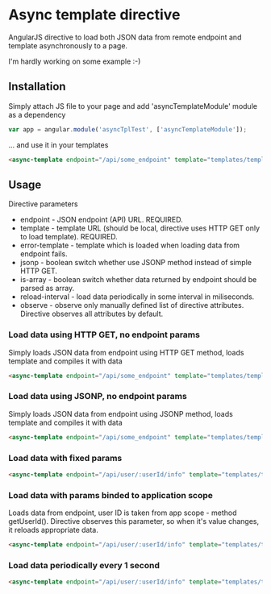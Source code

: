 # Async template directive

AngularJS directive to load both JSON data from remote endpoint and template asynchronously to a page.

I'm hardly working on some example :-)

## Installation

Simply attach JS file to your page and add 'asyncTemplateModule' module as a dependency

```javascript
var app = angular.module('asyncTplTest', ['asyncTemplateModule']);
```

... and use it in your templates

```html
<async-template endpoint="/api/some_endpoint" template="templates/template.html" />
```


## Usage

Directive parameters

* endpoint - JSON endpoint (API) URL. REQUIRED.
* template - template URL (should be local, directive uses HTTP GET only to load template). REQUIRED.
* error-template - template which is loaded when loading data from endpoint fails.
* jsonp - boolean switch whether use JSONP method instead of simple HTTP GET.
* is-array - boolean switch whether data returned by endpoint should be parsed as array.
* reload-interval - load data periodically in some interval in miliseconds.
* observe - observe only manually defined list of directive attributes. Directive observes all attributes by default.


### Load data using HTTP GET, no endpoint params

Simply loads JSON data from endpoint using HTTP GET method, loads template and compiles it with data

```html
<async-template endpoint="/api/some_endpoint" template="templates/template.html" />
```

### Load data using JSONP, no endpoint params

Simply loads JSON data from endpoint using JSONP method, loads template and compiles it with data

```html
<async-template endpoint="/api/some_endpoint" template="templates/template.html" jsonp="true" error-template="templates/404.html" />
```

### Load data with fixed params

```html
<async-template endpoint="/api/user/:userId/info" template="templates/template.html" userId="1" />
```

### Load data with params binded to application scope

Loads data from endpoint, user ID is taken from app scope - method getUserId(). Directive observes this parameter,
so when it's value changes, it reloads appropriate data.

```html
<async-template endpoint="/api/user/:userId/info" template="templates/template.html" userId="{{getUserId()}}" />
```

### Load data periodically every 1 second

```html
<async-template endpoint="/api/user/:userId/info" template="templates/template.html" userId="1" reload-interval="1000" />
```